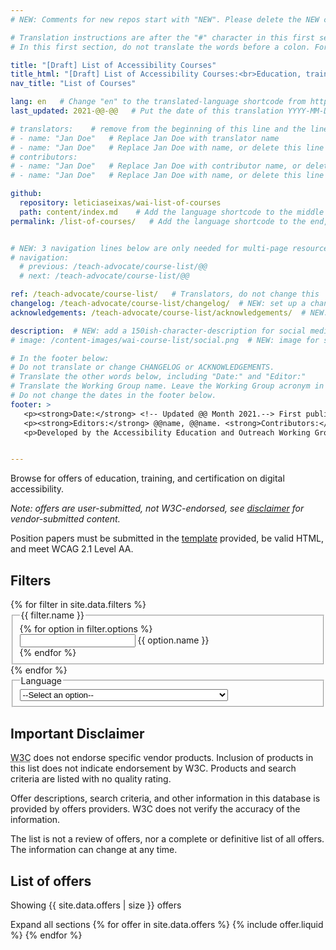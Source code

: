 ```yaml
---
# NEW: Comments for new repos start with "NEW". Please delete the NEW comments. Leave the other comments for translators. Also, search for @@s to replace. For multi-page resources and other frontmatter info, see: https://wai-website-theme.netlify.app/writing/frontmatter/

# Translation instructions are after the "#" character in this first section. They are comments that do not show up in the web page. You do not need to translate the instructions after #.
# In this first section, do not translate the words before a colon. For example, do not translate "title:". Do translate the text after "title:".

title: "[Draft] List of Accessibility Courses"
title_html: "[Draft] List of Accessibility Courses:<br>Education, training, and certification" 
nav_title: "List of Courses"

lang: en   # Change "en" to the translated-language shortcode from https://www.iana.org/assignments/language-subtag-registry/language-subtag-registry
last_updated: 2021-@@-@@   # Put the date of this translation YYYY-MM-DD (with month in the middle)

# translators:    # remove from the beginning of this line and the lines below: "# " (the hash sign and the space)
# - name: "Jan Doe"   # Replace Jan Doe with translator name
# - name: "Jan Doe"   # Replace Jan Doe with name, or delete this line if not multiple translators
# contributors:
# - name: "Jan Doe"   # Replace Jan Doe with contributor name, or delete this line if none
# - name: "Jan Doe"   # Replace Jan Doe with name, or delete this line if not multiple contributors

github:
  repository: leticiaseixas/wai-list-of-courses
  path: content/index.md    # Add the language shortcode to the middle of the filename, for example: content/index.fr.md
permalink: /list-of-courses/   # Add the language shortcode to the end, with no slash at end, for example: /link/to/page/fr


# NEW: 3 navigation lines below are only needed for multi-page resources where you have previous and next at the bottom. If so, un-comment them; otherwise delete these lines.
# navigation:
  # previous: /teach-advocate/course-list/@@
  # next: /teach-advocate/course-list/@@

ref: /teach-advocate/course-list/   # Translators, do not change this
changelog: /teach-advocate/course-list/changelog/  # NEW: set up a changelog so it's ready for later
acknowledgements: /teach-advocate/course-list/acknowledgements/  # NEW: delete if don't have a separate acknowledgements page. And delete it in the footer below.

description:  # NEW: add a 150ish-character-description for social media   # translate the description
# image: /content-images/wai-course-list/social.png  # NEW: image for social media (leave commented out if we don't have a specific one for this reource)

# In the footer below:
# Do not translate or change CHANGELOG or ACKNOWLEDGEMENTS.
# Translate the other words below, including "Date:" and "Editor:"
# Translate the Working Group name. Leave the Working Group acronym in English.
# Do not change the dates in the footer below.
footer: >
   <p><strong>Date:</strong> <!-- Updated @@ Month 2021.--> First published Month 20@@. CHANGELOG.</p>
   <p><strong>Editors:</strong> @@name, @@name. <strong>Contributors:</strong> @@name, @@name, and <a href="https://www.w3.org/groups/wg/eowg/participants">participants of the EOWG</a>. ACKNOWLEDGEMENTS lists contributors and credits.</p>
   <p>Developed by the Accessibility Education and Outreach Working Group (<a href="http://www.w3.org/WAI/EO/">EOWG</a>). Developed as part of the <a href="https://www.w3.org/WAI/about/projects/wai-coop/">WAI-CooP project</a>, co-funded by the European Commission.</p>


---
```



<style> 
{% include css/styles.css %}
</style>

<div class="header-sup">
  <p>Browse for offers of education, training, and certification on digital accessibility.</p>

  <p><em>Note: offers are user-submitted, not W3C-endorsed, see <a href="#disclaimer">disclaimer</a> for vendor-submitted content.</em></p>
</div>


<!-- <a class="button button-more submit-a-offer" href="submit-an-offer"><span>Submit an offer</span></a> 
-->
<p >Position papers must be submitted in the <a href="Title_of_the_Contribution_-_Submission_for_WAI-CooP_and_W3C_APA_Symposium.html" download="" >template</a> provided, be valid HTML, and meet WCAG 2.1 Level AA.</p>

<div id="app" class="offers">
  <div id="left-col" class="offers-filters">
    <form data-filter-form action="/api/offers.json" method="GET">
      <h2>Filters</h2>
      {% for filter in site.data.filters %}
      <fieldset id="{{ filter.id }}">
        <legend>{{ filter.name }}</legend>
        {% for option in filter.options %}
        <div class="offers-filters__filter">
          <input type="{{ filter.type }}" id="filter-{{ option.id }}" name="{{ option.id }}">
          <label for="filter-{{ option.id }}">{{ option.name }}</label>
        </div>
        {% endfor %}
      </fieldset>
      {% endfor %} 
    <fieldset id="language-filter">
        <legend>Language</legend>
        <div class="offers-filters__filter">
        <select name="language" id="language">
        <option value="">--Select an option--</option>
          {% for language in site.data.lang %}
          <option value="{{ language[0] }}">{{ language[1].name }} ({{ language[1].nativeName}})</option>
        {% endfor %}
        </select>
        </div>
      </fieldset>
    </form>
    <a id="deselect-1" class="button list_buttons" hidden><span>Clear filters</span></a> 
    <div class="disclaimer" id="disclaimer">
        <h2>Important Disclaimer</h2>
        <p><abbr title="World Wide Web Consortium">W3C</abbr> does not endorse specific vendor products. Inclusion of products in this list does not indicate endorsement by W3C. Products and search criteria are listed with no quality rating.</p>
        <p>Offer descriptions, search criteria, and other information in this database is provided by offers providers. W3C does not verify the accuracy of the information.</p>
        <p>The list is not a review of offers, nor a complete or definitive list of all offers. The information can change at any time.</p>
    </div>
  </div>
  <div class="offers-offers">
    <h2 class="visuallyhidden">List of offers</h2>
    <div role="alert">
      <p class="status status-busy" hidden>Loading offers…</p>
      <p class="status status-failure" hidden>something went wrong…</p>
    </div>
    <div id="offers-list">
      <span id="status">
        <p id="total-offers">Showing {{ site.data.offers | size }} offers</p>
      </span>
      <span id="buttons-top">
        <a id="expand-sections" class="button list_buttons"><span>Expand all sections</span></a>
        <a id="col-sections" class="button list_buttons" hidden><span>Collapse all sections</span></a>
        <a id="deselect-2" class="button list_buttons" hidden><span>Clear filters</span></a> 
      </span>
      {% for offer in site.data.offers %}
        {% include offer.liquid %}
      {% endfor %}
    </div>
  </div>
</div>

<script>
{% include js/offers.js %}
</script>
